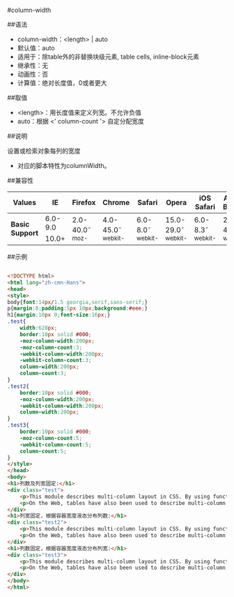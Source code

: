 #column-width

##语法

- column-width：&lt;length&gt; | auto
- 默认值：auto
- 适用于：除table外的非替换块级元素, table cells, inline-block元素
- 继承性：无
- 动画性：否
- 计算值：绝对长度值，0或者更大


##取值

- &lt;length&gt;：用长度值来定义列宽。不允许负值
- auto：根据 &lt;' column-count '&gt; 自定分配宽度


##说明

设置或检索对象每列的宽度

- 对应的脚本特性为columnWidth。


##兼容性


<table class="compatible">
<thead>
	<tr>
		<th>Values</th>
		<th>IE</th>
		<th>Firefox</th>
		<th>Chrome</th>
		<th>Safari</th>
		<th>Opera</th>
		<th>iOS Safari</th>
		<th>Android Browser</th>
		<th>Android Chrome</th>
	</tr>
</thead>
<tbody>
	<tr>
		<td rowspan="2"><strong>Basic Support</strong></td>
		<td class="unsupport">6.0-9.0</td>
		<td class="support" rowspan="2">2.0-40.0<sup class="fix">-moz-</sup></td>
		<td rowspan="2" class="support">4.0-45.0<sup class="fix">-webkit-</sup></td>
		<td rowspan="2" class="support">6.0-8.0<sup class="fix">-webkit-</sup></td>
		<td rowspan="2" class="support">15.0-29.0<sup class="fix">-webkit-</sup></td>
		<td rowspan="2" class="support">6.0-8.3<sup class="fix">-webkit-</sup></td>
		<td rowspan="2" class="support">2.1-4.4.4<sup class="fix">-webkit-</sup></td>
		<td rowspan="2" class="support">18.0-42.0<sup class="fix">-webkit-</sup></td>
	</tr>
	<tr>
		<td class="support">10.0+</td>
	</tr>
</tbody>
</table>




##示例

```html

<!DOCTYPE html>
<html lang="zh-cmn-Hans">
<head>
<style>
body{font:14px/1.5 georgia,serif,sans-serif;}
p{margin:0;padding:5px 10px;background:#eee;}
h1{margin:10px 0;font-size:16px;}
.test{
	width:628px;
	border:10px solid #000;
	-moz-column-width:200px;
	-moz-column-count:3;
	-webkit-column-width:200px;
	-webkit-column-count:3;
	column-width:200px;
	column-count:3;
}
.test2{
	border:10px solid #000;
	-moz-column-width:200px;
	-webkit-column-width:200px;
	column-width:200px;
}
.test3{
	border:10px solid #000;
	-moz-column-count:5;
	-webkit-column-count:5;
	column-count:5;
}
</style>
</head>
<body>
<h1>列数及列宽固定:</h1>
<div class="test">
	<p>This module describes multi-column layout in CSS. By using functionality described in this document, style sheets can declare that the content of an element is to be laid out in multiple columns. </p>
	<p>On the Web, tables have also been used to describe multi-column layouts. The main benefit of using CSS-based columns is flexibility; content can flow from one column to another, and the number of columns can vary depending on the size of the viewport. Removing presentation table markup from documents allows them to more easily be presented on various output devices including speech synthesizers and small mobile devices.</p>
</div>
<h1>列宽固定，根据容器宽度液态分布列数:</h1>
<div class="test2">
	<p>This module describes multi-column layout in CSS. By using functionality described in this document, style sheets can declare that the content of an element is to be laid out in multiple columns. </p>
	<p>On the Web, tables have also been used to describe multi-column layouts. The main benefit of using CSS-based columns is flexibility; content can flow from one column to another, and the number of columns can vary depending on the size of the viewport. Removing presentation table markup from documents allows them to more easily be presented on various output devices including speech synthesizers and small mobile devices.</p>
</div>
<h1>列数固定，根据容器宽度液态分布列宽:</h1>
<div class="test3">
	<p>This module describes multi-column layout in CSS. By using functionality described in this document, style sheets can declare that the content of an element is to be laid out in multiple columns. </p>
	<p>On the Web, tables have also been used to describe multi-column layouts. The main benefit of using CSS-based columns is flexibility; content can flow from one column to another, and the number of columns can vary depending on the size of the viewport. Removing presentation table markup from documents allows them to more easily be presented on various output devices including speech synthesizers and small mobile devices.</p>
</div>
</body>
</html>

```
